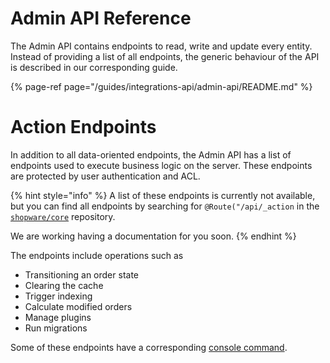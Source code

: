 # Admin API Reference

The Admin API contains endpoints to read, write and update every entity. Instead of providing a list of all endpoints, the generic behaviour of the API is described in our corresponding guide.

{% page-ref page="/guides/integrations-api/admin-api/README.md" %}

# Action Endpoints

In addition to all data-oriented endpoints, the Admin API has a list of endpoints used to execute business logic on the server. These endpoints are protected by user authentication and ACL.

{% hint style="info" %}
A list of these endpoints is currently not available, but you can find all endpoints by searching for `@Route("/api/_action` in the [`shopware/core`](../../../products/editions/community-edition.md) repository.

We are working having a documentation for you soon.
{% endhint %}

The endpoints include operations such as

* Transitioning an order state
* Clearing the cache
* Trigger indexing
* Calculate modified orders
* Manage plugins 
* Run migrations

Some of these endpoints have a corresponding [console command](../../../resources/references/core-reference/commands-reference.md).